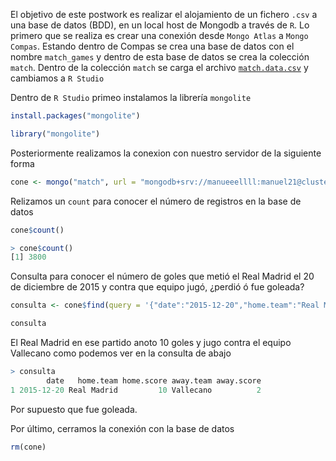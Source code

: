 

El objetivo de este postwork es realizar el alojamiento de un fichero `.csv` a una base de datos (BDD), en un local host de Mongodb a través de `R`. Lo primero que se realiza es crear una conexión desde `Mongo Atlas` a `Mongo Compas`. Estando dentro de Compas se crea una base de datos con el nombre `match_games` y dentro de esta base de datos se crea la colección `match`. Dentro de la colección `match` se carga el archivo [`match.data.csv`](https://github.com/edsatan/Proyecto-R/blob/main/Postwork-07/match.data.csv) y cambiamos a `R Studio`

Dentro de `R Studio` primeo instalamos la librería `mongolite`

```R
install.packages("mongolite")

library("mongolite")
```

Posteriormente realizamos la conexion con nuestro servidor de la siguiente forma
```R
cone <- mongo("match", url = "mongodb+srv://manueeellll:manuel21@cluster0.1vtxm.mongodb.net/match_games?retryWrites=true&w=majority")
```

Relizamos un `count` para conocer el número de registros en la base de datos

```R
cone$count()
```

```R
> cone$count()
[1] 3800
```

Consulta para conocer el número de goles que metió el Real Madrid el 20 de diciembre de 2015 y contra que equipo jugó, ¿perdió ó fue goleada?

```R
consulta <- cone$find(query = '{"date":"2015-12-20","home.team":"Real Madrid"}')           

consulta
```

El Real Madrid en ese partido anoto 10 goles y jugo contra el equipo Vallecano como podemos ver en la consulta de abajo

```R
> consulta
        date   home.team home.score away.team away.score
1 2015-12-20 Real Madrid         10 Vallecano          2
```
Por supuesto que fue goleada.

Por último, cerramos la conexión con la base de datos

```R
rm(cone)
```
